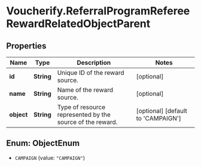 # Voucherify.ReferralProgramRefereeRewardRelatedObjectParent

## Properties

Name | Type | Description | Notes
------------ | ------------- | ------------- | -------------
**id** | **String** | Unique ID of the reward source. | [optional] 
**name** | **String** | Name of the reward source. | [optional] 
**object** | **String** | Type of resource represented by the source of the reward. | [optional] [default to &#39;CAMPAIGN&#39;]



## Enum: ObjectEnum


* `CAMPAIGN` (value: `"CAMPAIGN"`)




